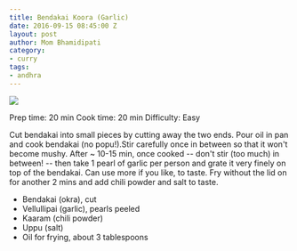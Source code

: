 ```yaml
---
title: Bendakai Koora (Garlic)
date: 2016-09-15 08:45:00 Z
layout: post
author: Mom Bhamidipati
category:
- curry
tags:
- andhra
---
```


<img src="png/c769317da2647831507ca73563aff487.png" />

Prep time: 20 min
Cook time: 20 min
Difficulty: Easy

Cut bendakai into small pieces by cutting away the two ends.
Pour oil in pan and cook bendakai (no popu!).Stir carefully once in between so that it won't become mushy.
After ~ 10-15 min, once cooked -- don't stir (too much) in between! -- then take 1 pearl of garlic per person and grate it very finely on top of the bendakai. Can use more if you like, to taste. Fry without the lid on for another 2 mins and add chili powder and salt to taste.

<ul>
    <li>Bendakai (okra), cut</li>
    <li>Vellullipai (garlic), pearls peeled</li>
    <li>Kaaram (chili powder)</li>
    <li>Uppu (salt)</li>
    <li>Oil for frying, about 3 tablespoons</li>
</ul>